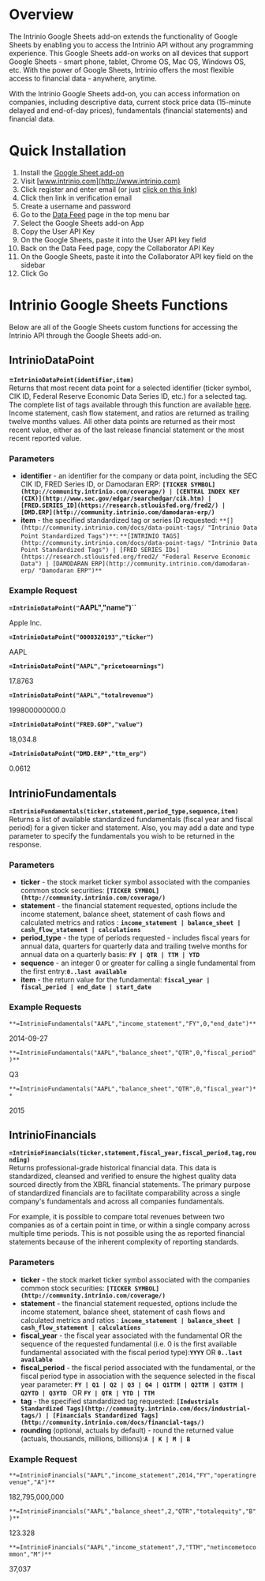 # Overview

The Intrinio Google Sheets add-on extends the functionality of Google Sheets by enabling you to access the Intrinio API without any programming experience.  This Google Sheets add-on works on all devices that support Google Sheets - smart phone, tablet, Chrome OS, Mac OS, Windows OS, etc.  With the power of Google Sheets, Intrinio offers the most flexible access to financial data - anywhere, anytime.

With the Intrinio Google Sheets add-on, you can access information on companies, including descriptive data, current stock price data (15-minute delayed and end-of-day prices), fundamentals (financial statements) and financial data. 

# Quick Installation

1.  Install the [Google Sheet add-on](https://chrome.google.com/webstore/detail/intrinio-financial-data/pknhlgmhmipaklmkpbfiondbgopiepge?authuser=0)
2.  Visit [www.intrinio.com](http://www.intrinio.com)
3.  Click register and enter email (or just [click on this link](https://www.intrinio.com/app#/auth?showing=register))
4.  Click then link in verification email
5.  Create a username and password
6.  Go to the [Data Feed](https://www.intrinio.com/datafeed) page in the top menu bar
7.  Select the Google Sheets add-on App
8.  Copy the User API Key
9.  On the Google Sheets, paste it into the User API key field
10.  Back on the Data Feed page, copy the Collaborator API Key
11.  On the Google Sheets, paste it into the Collaborator API key field on the sidebar
12.  Click Go

# Intrinio Google Sheets Functions

Below are all of the Google Sheets custom functions for accessing the Intrinio API through the Google Sheets add-on.

## IntrinioDataPoint

**=`IntrinioDataPoint(identifier,item)`**  
Returns that most recent data point for a selected identifier (ticker symbol, CIK ID, Federal Reserve Economic Data Series ID, etc.) for a selected tag. The complete list of tags available through this function are available [here](http://community.intrinio.com/docs/data-point-tags/ "Intrinio Data Point Standardized Tags"). Income statement, cash flow statement, and ratios are returned as trailing twelve months values. All other data points are returned as their most recent value, either as of the last release financial statement or the most recent reported value.

### Parameters

*   **identifier** - an identifier for the company or data point, including the SEC CIK ID, FRED Series ID, or Damodaran ERP: **`[TICKER SYMBOL](http://community.intrinio.com/coverage/) | [CENTRAL INDEX KEY (CIK)](http://www.sec.gov/edgar/searchedgar/cik.htm) | [FRED.SERIES_ID](https://research.stlouisfed.org/fred2/) | [DMD.ERP](http://community.intrinio.com/damodaran-erp/)`**
*   **item** - the specified standardized tag or series ID requested: `**[](http://community.intrinio.com/docs/data-point-tags/ "Intrinio Data Point Standardized Tags")**`: `**[INTRINIO TAGS](http://community.intrinio.com/docs/data-point-tags/ "Intrinio Data Point Standardized Tags") | [FRED SERIES IDs](https://research.stlouisfed.org/fred2/ "Federal Reserve Economic Data") | [DAMODARAN ERP](http://community.intrinio.com/damodaran-erp/ "Damodaran ERP")**`

### Example Request

**`=IntrinioDataPoint("`AAPL","name")``**

Apple Inc.

**`=IntrinioDataPoint("0000320193","ticker")`**

AAPL

**``=IntrinioDataPoint("AAPL","pricetoearnings")``**

17.8763

**``=IntrinioDataPoint("AAPL","totalrevenue")``**

199800000000.0


**`=IntrinioDataPoint("FRED.GDP","value")`**

18,034.8

**`=IntrinioDataPoint("DMD.ERP","ttm_erp")`**

0.0612

## IntrinioFundamentals

**`=IntrinioFundamentals(ticker,statement,period_type,sequence,item)`**  
Returns a list of available standardized fundamentals (fiscal year and fiscal period) for a given ticker and statement. Also, you may add a date and type parameter to specify the fundamentals you wish to be returned in the response.

### Parameters

*   **ticker** - the stock market ticker symbol associated with the companies common stock securities: **`[TICKER SYMBOL](http://community.intrinio.com/coverage/)`**
*   **statement** - the financial statement requested, options include the income statement, balance sheet, statement of cash flows and calculated metrics and ratios : **`income_statement | balance_sheet | cash_flow_statement | calculations`**
*   **period_type** - the type of periods requested - includes fiscal years for annual data, quarters for quarterly data and trailing twelve months for annual data on a quarterly basis: **`FY | QTR | TTM | YTD`**
*   **sequence** - an integer 0 or greater for calling a single fundamental from the first entry:**`0..last available`**
*   **item** - the return value for the fundamental: **`fiscal_year | fiscal_period | end_date | start_date`**

### Example Requests

`**=IntrinioFundamentals("AAPL","income_statement","FY",0,"end_date")**`

2014-09-27


`**=IntrinioFundamentals("AAPL","balance_sheet","QTR",0,"fiscal_period")**`

Q3

`**=IntrinioFundamentals("AAPL","balance_sheet","QTR",0,"fiscal_year")**`

2015

## IntrinioFinancials

**`=IntrinioFinancials(ticker,statement,fiscal_year,fiscal_period,tag,rounding)`**  
Returns professional-grade historical financial data. This data is standardized, cleansed and verified to ensure the highest quality data sourced directly from the XBRL financial statements. The primary purpose of standardized financials are to facilitate comparability across a single company's fundamentals and across all companies fundamentals.

For example, it is possible to compare total revenues between two companies as of a certain point in time, or within a single company across multiple time periods. This is not possible using the as reported financial statements because of the inherent complexity of reporting standards.

### Parameters

*   **ticker** - the stock market ticker symbol associated with the companies common stock securities: **`[TICKER SYMBOL](http://community.intrinio.com/coverage/)`**
*   **statement** - the financial statement requested, options include the income statement, balance sheet, statement of cash flows and calculated metrics and ratios : **`income_statement | balance_sheet | cash_flow_statement | calculations`**
*   **fiscal_year** - the fiscal year associated with the fundamental OR the sequence of the requested fundamental (i.e. 0 is the first available fundamental associated with the fiscal period type):**`YYYY`** OR **`0..last available`**
*   **fiscal_period** - the fiscal period associated with the fundamental, or the fiscal period type in association with the sequence selected in the fiscal year parameter: **`FY | Q1 | Q2 | Q3 | Q4 | Q1TTM | Q2TTM | Q3TTM | Q2YTD | Q3YTD `** OR **`FY | QTR | YTD | TTM`**
*   **tag** - the specified standardized tag requested: **`[Industrials Standardized Tags](http://community.intrinio.com/docs/industrial-tags/) | [Financials Standardized Tags](http://community.intrinio.com/docs/financial-tags/)`**
*   **rounding** (optional, actuals by default) - round the returned value (actuals, thousands, millions, billions):**`A | K | M | B`**

### Example Request

`**=IntrinioFinancials("AAPL","income_statement",2014,"FY","operatingrevenue","A")**`

182,795,000,000

`**=IntrinioFinancials("AAPL","balance_sheet",2,"QTR","totalequity","B")**`

123.328

`**=IntrinioFinancials("AAPL","income_statement",7,"TTM","netincometocommon","M")**`

37,037
